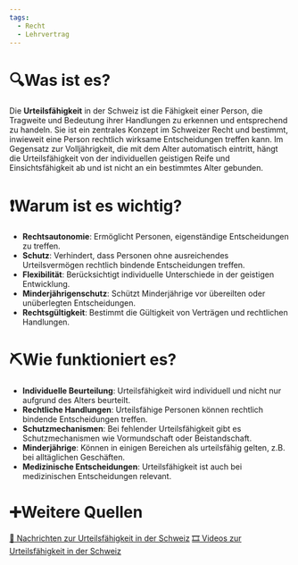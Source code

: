 ```yaml
---
tags:
  - Recht
  - Lehrvertrag
---
```

# 🔍Was ist es?
Die **Urteilsfähigkeit** in der Schweiz ist die Fähigkeit einer Person, die Tragweite und Bedeutung ihrer Handlungen zu erkennen und entsprechend zu handeln. Sie ist ein zentrales Konzept im Schweizer Recht und bestimmt, inwieweit eine Person rechtlich wirksame Entscheidungen treffen kann. Im Gegensatz zur Volljährigkeit, die mit dem Alter automatisch eintritt, hängt die Urteilsfähigkeit von der individuellen geistigen Reife und Einsichtsfähigkeit ab und ist nicht an ein bestimmtes Alter gebunden.

# ❗Warum ist es wichtig?
- **Rechtsautonomie**: Ermöglicht Personen, eigenständige Entscheidungen zu treffen.
- **Schutz**: Verhindert, dass Personen ohne ausreichendes Urteilsvermögen rechtlich bindende Entscheidungen treffen.
- **Flexibilität**: Berücksichtigt individuelle Unterschiede in der geistigen Entwicklung.
- **Minderjährigenschutz**: Schützt Minderjährige vor übereilten oder unüberlegten Entscheidungen.
- **Rechtsgültigkeit**: Bestimmt die Gültigkeit von Verträgen und rechtlichen Handlungen.

# ⛏Wie funktioniert es?
- **Individuelle Beurteilung**: Urteilsfähigkeit wird individuell und nicht nur aufgrund des Alters beurteilt.
- **Rechtliche Handlungen**: Urteilsfähige Personen können rechtlich bindende Entscheidungen treffen.
- **Schutzmechanismen**: Bei fehlender Urteilsfähigkeit gibt es Schutzmechanismen wie Vormundschaft oder Beistandschaft.
- **Minderjährige**: Können in einigen Bereichen als urteilsfähig gelten, z.B. bei alltäglichen Geschäften.
- **Medizinische Entscheidungen**: Urteilsfähigkeit ist auch bei medizinischen Entscheidungen relevant.

# ➕Weitere Quellen
[📄 Nachrichten zur Urteilsfähigkeit in der Schweiz](https://www.google.com/search?q=Urteilsf%C3%A4higkeit+in+der+Schweiz&tbm=nws)
[🎞 Videos zur Urteilsfähigkeit in der Schweiz](https://www.google.com/search?q=Urteilsf%C3%A4higkeit+in+der+Schweiz&tbm=vid)